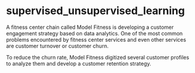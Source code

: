 # supervised_unsupervised_learning

A fitness center chain called Model Fitness is developing a customer engagement strategy based on data analytics. One of the most common problems encountered by fitness center services and
even other services are customer turnover or customer churn.

To reduce the churn rate, Model Fitness digitized several customer profiles to analyze them and develop a customer retention strategy.
